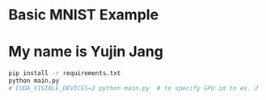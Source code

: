 # Basic MNIST Example
# My name is Yujin Jang
```bash
pip install -r requirements.txt
python main.py
# CUDA_VISIBLE_DEVICES=2 python main.py  # to specify GPU id to ex. 2
```
